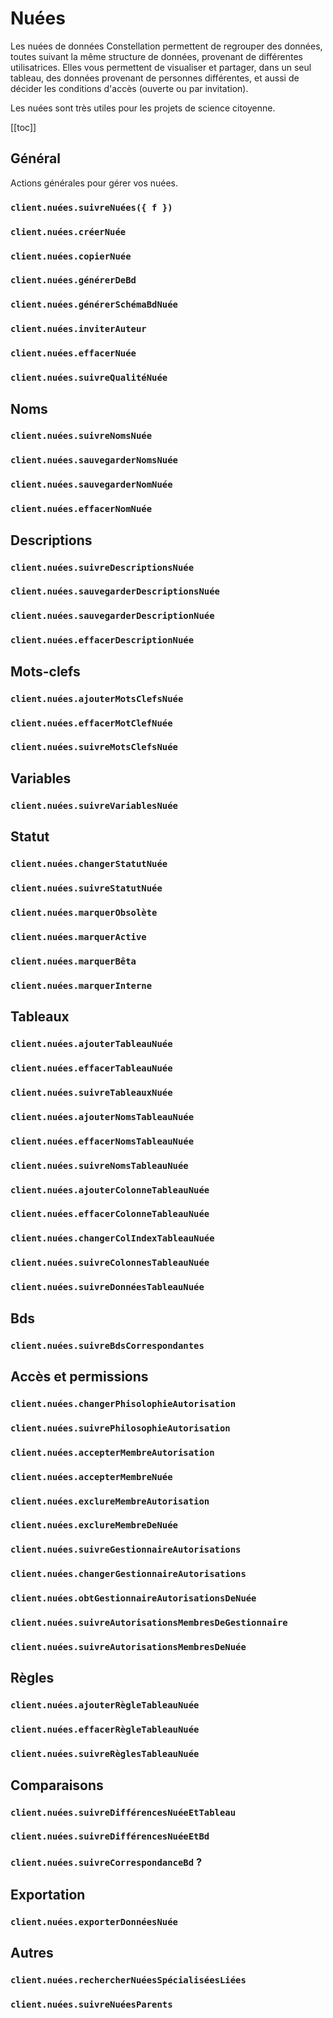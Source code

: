 # Nuées
Les nuées de données Constellation permettent de regrouper des données, toutes suivant la même structure de données, provenant de différentes utilisatrices. Elles vous permettent de visualiser et partager, dans un seul tableau, des données provenant de personnes différentes, et aussi de décider les conditions d'accès (ouverte ou par invitation). 

Les nuées sont très utiles pour les projets de science citoyenne.

[[toc]]

## Général
Actions générales pour gérer vos nuées.

### `client.nuées.suivreNuées({ f })`
### `client.nuées.créerNuée`
### `client.nuées.copierNuée`
### `client.nuées.générerDeBd`
### `client.nuées.générerSchémaBdNuée`
### `client.nuées.inviterAuteur`
### `client.nuées.effacerNuée`
### `client.nuées.suivreQualitéNuée`

## Noms
### `client.nuées.suivreNomsNuée`
### `client.nuées.sauvegarderNomsNuée`
### `client.nuées.sauvegarderNomNuée`
### `client.nuées.effacerNomNuée`

## Descriptions
### `client.nuées.suivreDescriptionsNuée`
### `client.nuées.sauvegarderDescriptionsNuée`
### `client.nuées.sauvegarderDescriptionNuée`
### `client.nuées.effacerDescriptionNuée`

## Mots-clefs
### `client.nuées.ajouterMotsClefsNuée`
### `client.nuées.effacerMotClefNuée`
### `client.nuées.suivreMotsClefsNuée`

## Variables
### `client.nuées.suivreVariablesNuée`

## Statut
### `client.nuées.changerStatutNuée`
### `client.nuées.suivreStatutNuée`
### `client.nuées.marquerObsolète`
### `client.nuées.marquerActive`
### `client.nuées.marquerBêta`
### `client.nuées.marquerInterne`

## Tableaux
### `client.nuées.ajouterTableauNuée`
### `client.nuées.effacerTableauNuée`
### `client.nuées.suivreTableauxNuée`
### `client.nuées.ajouterNomsTableauNuée`
### `client.nuées.effacerNomsTableauNuée`
### `client.nuées.suivreNomsTableauNuée`
### `client.nuées.ajouterColonneTableauNuée`
### `client.nuées.effacerColonneTableauNuée`
### `client.nuées.changerColIndexTableauNuée`
### `client.nuées.suivreColonnesTableauNuée`
### `client.nuées.suivreDonnéesTableauNuée`

## Bds
### `client.nuées.suivreBdsCorrespondantes`

## Accès et permissions
### `client.nuées.changerPhisolophieAutorisation`
### `client.nuées.suivrePhilosophieAutorisation`
### `client.nuées.accepterMembreAutorisation`
### `client.nuées.accepterMembreNuée`
### `client.nuées.exclureMembreAutorisation`
### `client.nuées.exclureMembreDeNuée`
### `client.nuées.suivreGestionnaireAutorisations`
### `client.nuées.changerGestionnaireAutorisations`
### `client.nuées.obtGestionnaireAutorisationsDeNuée`
### `client.nuées.suivreAutorisationsMembresDeGestionnaire`
### `client.nuées.suivreAutorisationsMembresDeNuée`

## Règles
### `client.nuées.ajouterRègleTableauNuée`
### `client.nuées.effacerRègleTableauNuée`
### `client.nuées.suivreRèglesTableauNuée`

## Comparaisons
### `client.nuées.suivreDifférencesNuéeEtTableau`
### `client.nuées.suivreDifférencesNuéeEtBd`
### `client.nuées.suivreCorrespondanceBd` ?

## Exportation
### `client.nuées.exporterDonnéesNuée`

## Autres
### `client.nuées.rechercherNuéesSpécialiséesLiées`
### `client.nuées.suivreNuéesParents`
